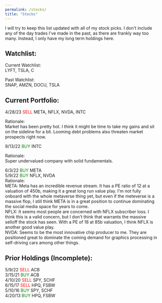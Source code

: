 ```yaml
---
permalink: /stocks/
title: "Stocks"
---
```


I will try to keep this list updated with all of my stock picks. I don't include any of the day trades I've made in the past, as there are frankly way too many. Instead, I only have my long term holdings here.

## Watchlist:
Current Watchlist:\
LYFT, TSLA, C

Past Watchlist:\
SNAP, AMZN, DOCU, TSLA

## Current Portfolio: 

4/28/23 <span style="color:red">SELL</span> META, NFLX, NVDA, INTC

Rationale:\
Market has been pretty hot. I think it might be time to take my gains and sit on the sideline for a bit. Looming debt problems also threaten market prospects right now.


9/13/22 <span style="color:green">BUY</span> INTC

Rationale:\
Super undervalued company with solid fundamentals.

6/3/22 <span style="color:green">BUY</span> META\
5/9/22 <span style="color:green">BUY</span> NFLX, NVDA\
Rationale:\
META: Meta has an incredible revenue stream. It has a PE ratio of 12 at a valuation of 450b, making it a great long run value play. I'm not fully onboard with the whole metaverse thing yet, but even if the meteverse is a massive flop, I still think META is in a great position to continue dominating the social media space for years to come.\
NFLX: It seems most people are concerned with NFLX subscriber loss. I think this is a valid concern, but I don't think that warrants the massive selloff the stock has seen. With a PE of 18 at 85b valuation, I think NFLX is another good value play.\
NVDA: Seems to be the most innovative chip producer to me. They are positioned great to dominate the coming demand for graphics processing in self-driving cars among other things.

## Prior Holdings (Incomplete):

5/9/22 <span style="color:red">SELL</span> ACB\
3/15/21 <span style="color:green">BUY</span> ACB\
4/10/20 <span style="color:red">SELL</span> SPY, SCHF\
6/15/17 <span style="color:red">SELL</span> HPQ, FSBW\
5/10/16 <span style="color:green">BUY</span> SPY, SCHF\
4/20/13 <span style="color:green">BUY</span> HPQ, FSBW
